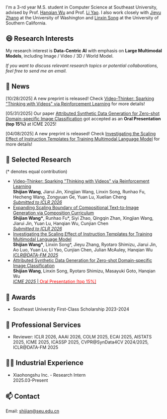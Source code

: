 I'm a 3-rd year M.S. student in Computer Science at Southeast University, advised by Prof. [Hanqian Wu](https://cyber.seu.edu.cn/2024/0218/c22566a480785/page.htm) and Prof. [Li Yao](https://cse.seu.edu.cn/2019/0105/c23024a257562/page.htm). I also work closely with [Jieyu Zhang](https://jieyuz2.github.io/) at the University of Washington and [Linxin Song](https://linxins.net/) at the University of Southern California.

## 😄 Research Interests
My research interest is **Data-Centric AI** with emphasis on **Large Multimodal Models**, including Image / Video / 3D / World Model.

*If you want to discuss relevant research topics or potential collaborations, feel free to send me an email.*

## 📢 News
[10/28/2025] A new preprint is released! Check [Video-Thinker: Sparking "Thinking with Videos" via Reinforcement Learning](https://www.arxiv.org/abs/2510.23473) for more details!

[05/31/2025] Our paper [Attributed Synthetic Data Generation for Zero-shot Domain-specific Image Classification](https://arxiv.org/abs/2504.04510) got accepted as an **Oral Presentation (top 15%)** at ICME 2025!

[04/08/2025] A new preprint is released! Check [Investigating the Scaling Effect of Instruction Templates for Training Multimodal Language Model](https://arxiv.org/abs/2412.08307) for more details!

## 📝 Selected Research
(\* denotes equal contribution)
- [Video-Thinker: Sparking "Thinking with Videos" via Reinforcement Learning](https://www.arxiv.org/abs/2510.23473)
<br>**Shijian Wang**, Jiarui Jin, Xingjian Wang, Linxin Song, Runhao Fu, Hecheng Wang, Zongyuan Ge, Yuan Lu, Xuelian Cheng<br><ins>*Submitted to ICLR 2026*</ins>
- [Expanding Scaling Boundary of Compositional Text-to-Image Generation via Composition Curriculum]()
<br>**Shijian Wang\***, Runhao Fu\*, Siyi Zhao, Qingqin Zhan, Xingjian Wang, Jiarui Jin, Yuan Lu, Hanqian Wu, Cunjian Chen<br><ins>*Submitted to ICLR 2026*</ins>
- [Investigating the Scaling Effect of Instruction Templates for Training Multimodal Language Model](https://arxiv.org/abs/2412.08307)
<br>**Shijian Wang\***, Linxin Song\*, Jieyu Zhang, Ryotaro Shimizu, Jiarui Jin, Ao Luo, Yuan Lu, Li Yao, Cunjian Chen, Julian McAuley, Hanqian Wu<br><ins>*ICLR@DATA-FM 2025*</ins>
- [Attributed Synthetic Data Generation for Zero-shot Domain-specific Image Classification](https://arxiv.org/abs/2504.04510)
<br>**Shijian Wang**, Linxin Song, Ryotaro Shimizu, Masayuki Goto, Hanqian Wu<br><ins>*ICME 2025* | <font color=red>Oral Presentation [top 15%]</font></ins>

## 🏅 Awards
- Southeast University First-Class Scholarship 2023-2024
  
## 📍 Professional Services
- Reviewer: ICLR 2026, AAAI 2026, COLM 2025, ECAI 2025, AISTATS 2025, ICME 2025, ICASSP 2025, CVPR@SynData4CV 2024/2025, ICLR@DATA-FM 2025

## 👨‍💻 Industrial Experience
- Xiaohongshu Inc. - Research Intern
<br> 2025.03-Present

## 📫 Contact
Email: shijian@seu.edu.cn
